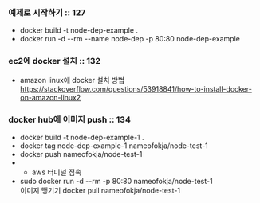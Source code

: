 ### 예제로 시작하기 :: 127

- docker build -t node-dep-example .
- docker run -d --rm --name node-dep -p 80:80 node-dep-example

### ec2에 docker 설치 :: 132

- amazon linux에 docker 설치 방법
  https://stackoverflow.com/questions/53918841/how-to-install-docker-on-amazon-linux2

### docker hub에 이미지 push :: 134

- docker build -t node-dep-example-1 .
- docker tag node-dep-example-1 nameofokja/node-test-1
- docker push nameofokja/node-test-1
- - aws 터미널 접속
- sudo docker run -d --rm -p 80:80 nameofokja/node-test-1 \
  이미지 땡기기 docker pull nameofokja/node-test-1
